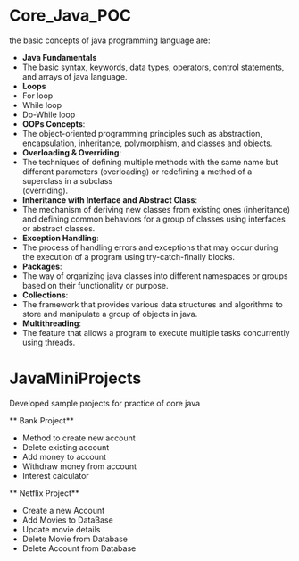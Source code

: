 # Core_Java_POC
the basic concepts of java programming language are:

- **Java Fundamentals**
-  The basic syntax, keywords, data types, operators, control statements, and arrays of java language.
-  **Loops**
-  For loop
-  While loop
-  Do-While loop
- **OOPs Concepts**:
-  The object-oriented programming principles such as abstraction, encapsulation, inheritance, polymorphism, and classes and objects.
- **Overloading & Overriding**:
-  The techniques of defining multiple methods with the same name but different parameters (overloading) or redefining a method of a superclass in a subclass     
  (overriding).
- **Inheritance with Interface and Abstract Class**:
-  The mechanism of deriving new classes from existing ones (inheritance) and defining common behaviors for a group of classes using interfaces or abstract classes.
- **Exception Handling**:
-  The process of handling errors and exceptions that may occur during the execution of a program using try-catch-finally blocks.
- **Packages**:
- The way of organizing java classes into different namespaces or groups based on their functionality or purpose.
- **Collections**:
- The framework that provides various data structures and algorithms to store and manipulate a group of objects in java.
- **Multithreading**:
-  The feature that allows a program to execute multiple tasks concurrently using threads.



# JavaMiniProjects

Developed sample projects for practice of core java

** Bank Project**
- Method to create new account
- Delete existing account
- Add money to account
- Withdraw money from account
- Interest calculator

** Netflix Project**
- Create a new Account
- Add Movies to DataBase
- Update movie details
- Delete Movie from Database
- Delete Account from Database
